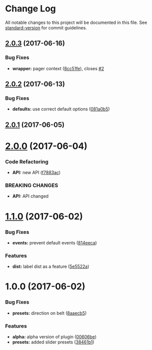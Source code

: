 # Change Log

All notable changes to this project will be documented in this file. See [standard-version](https://github.com/conventional-changelog/standard-version) for commit guidelines.

<a name="2.0.3"></a>
## [2.0.3](https://github.com/pixelass/paraglider/compare/v2.0.2...v2.0.3) (2017-06-16)


### Bug Fixes

* **wrapper:** pager context ([8cc51fe](https://github.com/pixelass/paraglider/commit/8cc51fe)), closes [#2](https://github.com/pixelass/paraglider/issues/2)



<a name="2.0.2"></a>
## [2.0.2](https://github.com/pixelass/paraglider/compare/v2.0.1...v2.0.2) (2017-06-13)


### Bug Fixes

* **defaults:** use correct default options ([081a0b5](https://github.com/pixelass/paraglider/commit/081a0b5))



<a name="2.0.1"></a>
## [2.0.1](https://github.com/pixelass/paraglider/compare/v2.0.0...v2.0.1) (2017-06-05)



<a name="2.0.0"></a>
# [2.0.0](https://github.com/pixelass/paraglider/compare/v1.1.0...v2.0.0) (2017-06-04)


### Code Refactoring

* **API:** new API ([f7883ac](https://github.com/pixelass/paraglider/commit/f7883ac))


### BREAKING CHANGES

* **API:** API changed



<a name="1.1.0"></a>
# [1.1.0](https://github.com/pixelass/paraglider/compare/v1.0.0...v1.1.0) (2017-06-02)


### Bug Fixes

* **events:** prevent default events ([814eeca](https://github.com/pixelass/paraglider/commit/814eeca))


### Features

* **dist:** label dist as a feature ([5e5522a](https://github.com/pixelass/paraglider/commit/5e5522a))



<a name="1.0.0"></a>
# 1.0.0 (2017-06-02)


### Bug Fixes

* **presets:** direction on belt ([8aaecb5](https://github.com/pixelass/paraglider/commit/8aaecb5))


### Features

* **alpha:** alpha version of plugin ([00606be](https://github.com/pixelass/paraglider/commit/00606be))
* **presets:** added slider presets ([38461b1](https://github.com/pixelass/paraglider/commit/38461b1))
